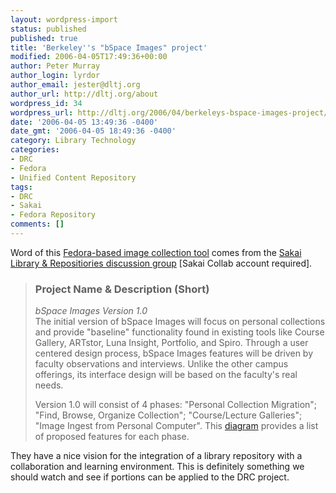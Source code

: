 ```yaml
---
layout: wordpress-import
status: published
published: true
title: 'Berkeley''s "bSpace Images" project'
modified: 2006-04-05T17:49:36+00:00
author: Peter Murray
author_login: lyrdor
author_email: jester@dltj.org
author_url: http://dltj.org/about
wordpress_id: 34
wordpress_url: http://dltj.org/2006/04/berkeleys-bspace-images-project/
date: '2006-04-05 13:49:36 -0400'
date_gmt: '2006-04-05 18:49:36 -0400'
category: Library Technology
categories:
- DRC
- Fedora
- Unified Content Repository
tags:
- DRC
- Sakai
- Fedora Repository
comments: []
---
```

<p>Word of this <a href="http://confluence.media.berkeley.edu/confluence/display/BSPI/Project+Definition">Fedora-based image collection tool</a> comes from the <a href="http://collab.sakaiproject.org/portal/site/1085757835236-8664/page/1087931006050-11438">Sakai Library &amp; Repositiories discussion group</a> [Sakai Collab account required].</p>
<blockquote>
<h3>Project Name &amp; Description (Short)</h3>
<p><em>bSpace Images Version 1.0</em><br />
The initial version of bSpace Images will focus on personal collections and provide "baseline" functionality found in existing tools like Course Gallery, ARTstor, Luna Insight, Portfolio, and Spiro. Through a user centered design process, bSpace Images features will be driven by faculty observations and interviews. Unlike the other campus offerings, its interface design will be based on the faculty's real needs.</p>
<p>Version 1.0 will consist of 4 phases: "Personal Collection Migration"; "Find, Browse, Organize Collection"; "Course/Lecture Galleries"; "Image Ingest from Personal Computer". This <a href="http://confluence.media.berkeley.edu/confluence/display/BSPI/bSpace+Images+Version+1.0" title="bSpace Images Version 1.0">diagram</a> provides a list of proposed features for each phase.</p>
</blockquote>
<p>
They have a nice vision for the integration of a library repository with a collaboration and learning environment.  This is definitely something we should watch and see if portions can be applied to the DRC project.</p>
